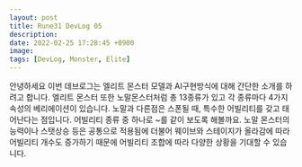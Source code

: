 ```yaml
---
layout: post
title: Rune31 DevLog 05
description:
date: 2022-02-25 17:28:45 +0900
image:
tags: [DevLog, Monster, Elite]
---
```

안녕하세요 이번 데브로그는 엘리트 몬스터 모델과 AI구현방식에 대해 간단한 소개를 하려고 합니다.
엘리트 몬스터 또한 노말몬스터처럼 총 13종류가 있고 각 종류마다 4가지 속성의 베리에이션이 있습니다.
노말과 다른점은 스폰될 때, 특수한 어빌리티를 갖고 태어난다는 점입니다.
어빌리티 종류 중 하나로 ~를 같이 보도록 해볼까요.
노말 몬스터의 능력이나 스탯상승 등은 공통으로 적용됨에 더불어 웨이브와 스테이지가 올라감에 따라 어빌리티 개수도 증가하기 때문에 어빌리티 조합에 따라 다양한 상황을 기대할 수 있습니다.